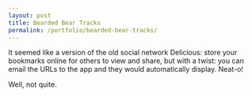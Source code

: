 ```yaml
---
layout: post
title: Bearded Bear Tracks
permalink: /portfolio/bearded-bear-tracks/
---
```


It seemed like a version of the old social network Delicious: store your bookmarks online for others to view and share, but with a twist:  you can email the URLs to the app and they would automatically display.  Neat-o!

Well, not quite.
